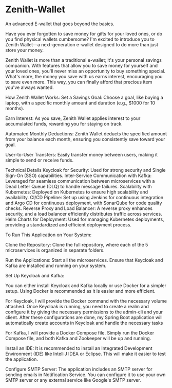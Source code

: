 # Zenith-Wallet
An advanced E-wallet that goes beyond the basics.

Have you ever forgotten to save money for gifts for your loved ones, or do you find physical wallets cumbersome? I'm excited to introduce you to Zenith Wallet—a next-generation e-wallet designed to do more than just store your money.

Zenith Wallet is more than a traditional e-wallet; it's your personal savings companion. With features that allow you to save money for yourself and your loved ones, you'll never miss an opportunity to buy something special. What's more, the money you save with us earns interest, encouraging you to save even more. This way, you can finally afford that precious item you've always wanted.

How Zenith Wallet Works:
Set a Savings Goal: Choose a goal, like buying a laptop, with a specific monthly amount and duration (e.g., $1000 for 10 months).

Earn Interest: As you save, Zenith Wallet applies interest to your accumulated funds, rewarding you for staying on track.

Automated Monthly Deductions: Zenith Wallet deducts the specified amount from your balance each month, ensuring you consistently save toward your goal.

User-to-User Transfers: Easily transfer money between users, making it simple to send or receive funds.

Technical Details
Keycloak for Security: Used for strong security and Single Sign-On (SSO) capabilities.
Inter-Service Communication with Kafka: Leveraged for seamless communication between microservices with a Dead Letter Queue (DLQ) to handle message failures.
Scalability with Kubernetes: Deployed on Kubernetes to ensure high scalability and availability.
CI/CD Pipeline: Set up using Jenkins for continuous integration and Argo CD for continuous deployment, with SonarQube for code quality checks.
Reverse Proxy and Load Balancer: A reverse proxy enhances security, and a load balancer efficiently distributes traffic across services.
Helm Charts for Deployment: Used for managing Kubernetes deployments, providing a standardized and efficient deployment process.

To Run This Application on Your System:

Clone the Repository: Clone the full repository, where each of the 5 microservices is organized in separate folders.

Run the Applications: Start all the microservices. Ensure that Keycloak and Kafka are installed and running on your system.

Set Up Keycloak and Kafka:

You can either install Keycloak and Kafka locally or use Docker for a simpler setup. Using Docker is recommended as it is easier and more efficient.

For Keycloak, I will provide the Docker command with the necessary volume attached. Once Keycloak is running, you need to create a realm and configure it by giving the necessary permissions to the admin-cli and your client. After these configurations are done, my Spring Boot application will automatically create accounts in Keycloak and handle the necessary tasks

For Kafka, I will provide a Docker Compose file. Simply run the Docker Compose file, and both Kafka and Zookeeper will be up and running.

Install an IDE: It is recommended to install an Integrated Development Environment (IDE) like IntelliJ IDEA or Eclipse. This will make it easier to test the application.

Configure SMTP Server: The application includes an SMTP server for sending emails in Notification Service. You can configure it to use your own SMTP server or any external service like Google's SMTP server.
